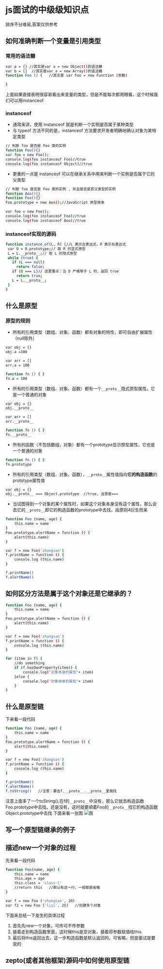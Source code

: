 # js面试的中级级知识点
排序不分难易,答案仅供参考

## 如何准确判断一个变量是引用类型
### 常用的语法糖
```bash
var a = {} //其实是var a = new Object()的语法糖
var b = []  //其实是var a = new Array()的语法糖
function Foo () {   //其实是 var Foo = new Function (参数)
    
}
```
上面如果直接表明很容易看出来变量的类型，但是不能每次都用眼看，这个时候我们可以用instanceof
### instanceof
- 通常来讲，使用 instanceof 就是判断一个实例是否属于某种类型
- 与 typeof 方法不同的是，instanceof 方法要求开发者明确地确认对象为某特定类型
 ```bash
// 判断 foo 是否是 Foo 类的实例
function Foo(){} 
var foo = new Foo(); 
console.log(foo instanceof Foo)//true
console.log(foo instanceof Object)//true
```
- 更重的一点是 instanceof 可以在继承关系中用来判断一个实例是否属于它的父类型
```bash
// 判断 foo 是否是 Foo 类的实例 , 并且是否是其父类型的实例
function Aoo(){} 
function Foo(){} 
Foo.prototype = new Aoo();//JavaScript 原型继承
 
var foo = new Foo(); 
console.log(foo instanceof Foo)//true 
console.log(foo instanceof Aoo)//true
```
### instanceof实现的源码
```bash
function instance_of(L, R) {//L 表示左表达式，R 表示右表达式
 var O = R.prototype;// 取 R 的显式原型
 L = L.__proto__;// 取 L 的隐式原型
 while (true) { 
   if (L === null) 
     return false; 
   if (O === L)// 这里重点：当 O 严格等于 L 时，返回 true 
     return true; 
   L = L.__proto__; 
 } 
}
```
## 什么是原型
### 原型的规则
- 所有的引用类型（数组、对象、函数）都有对象的特性，即可自由扩展属性（null除外）
```bash
var obj = {} 
obj.a =100

var arr = []
arr.a = 100

function fn () { }
fn.a = 100
```
- 所有的引用类型（数组、对象、函数）都有一个``__proto__``隐式原型属性，它是一个普通的对象
```bash
var obj = {}
obj.__proto__

var arr = []
arr.__proto__

function fn () { }
fn.__proto__
```
- 所有的函数（不包括数组，对象）都有一个prototype显示原型属性，它也是一个普通的对象
```bash
function fn () { }
fn.prototype
```
- 所有的引用类型（数组、对象、函数），``__proto__``属性值指向**它的构造函数**的prototype属性值
```bash
var obj = {}
obj.__proto__ === Object.prototype  //true, 注意是===
```
- 当试图得到一个对象的某个属性时，如果这个对象本身没有这个属性，那么会去它的``__proto__``即它的构造函数的prototype中去找，由原则4衍生而来
```bash
function Foo (name, age) {
    this.name = name
}
Foo.prototype.alertName = function () {
    alert(this.name)
}

var f = new Foo('zhangsan')
f.printName = function () {
    console.log (this.name)
}

f.printName()
f.alertName()
```

## 如何区分方法是属于这个对象还是它继承的？
```bash
function Foo (name, age) {
    this.name = name
}
Foo.prototype.alertName = function () {
    alert(this.name)
}

var f = new Foo('zhangsan')
f.printName = function () {
    console.log (this.name)
}

for (item in f) {
    //do something
    if (f.hasOwnProperty(item)) {
        console.log("对象本身的属性"+ item)
    }else {
        console.log("对象继承的属性"+ item)
    }
}
```

## 什么是原型链
下来看一段代码
```bash
function Foo (name, age) {
    this.name = name
}
Foo.prototype.alertName = function () {
    alert(this.name)
}

var f = new Foo('zhangsan')
f.printName = function () {
    console.log (this.name)
}

f.printName()
f.alertName()
f.toString()   //注意：要去f.__proto__.__proto__里面找
```
注意上面多了一个toString(),在f的``__proto__``中没有，那么它就去构造函数Foo.prototype中去找，还是没有，这时就要顺着Foo的``__proto__``找它的构造函数Object.prototype中去找
下面来看一张图
![图](https://github.com/manlili/web_interview_question/img/prototype.jpg)

## 写一个原型链继承的例子

## 描述new一个对象的过程
先来看一段代码
```bash
function Foo(name, age) {
    this.name = name
    this.age = age
    this.class = 'class-l'
    //return this   //默认有这一行，一般都是省略
}

var f = new Foo ('zhangsan', 20)
var f2 = new Foo ('lisi', 25)   //创建多个对象
```
下面来总结一下发生的具体过程
1. 首先先new一个对象，可传可不传参数
2. 接着走到构造函数里面，这时候this是空对象，接着将参数赋值给this
3. 最后将this返回出去，这一步构造函数是默认返回的，可省略，但是面试是要说的

## zepto(或者其他框架)源码中如何使用原型链
